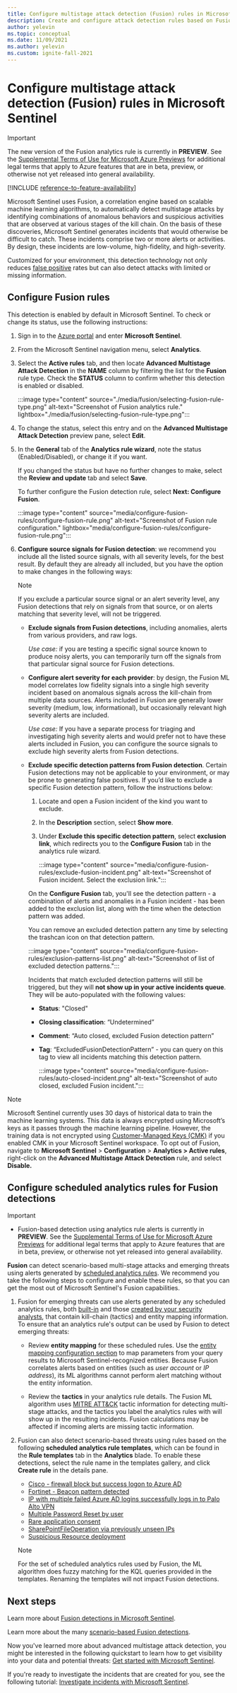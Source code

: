 ```yaml
---
title: Configure multistage attack detection (Fusion) rules in Microsoft Sentinel
description: Create and configure attack detection rules based on Fusion technology in Microsoft Sentinel.
author: yelevin
ms.topic: conceptual
ms.date: 11/09/2021
ms.author: yelevin
ms.custom: ignite-fall-2021
---
```

# Configure multistage attack detection (Fusion) rules in Microsoft Sentinel

> [!IMPORTANT]
> The new version of the Fusion analytics rule is currently in **PREVIEW**. See the [Supplemental Terms of Use for Microsoft Azure Previews](https://azure.microsoft.com/support/legal/preview-supplemental-terms/) for additional legal terms that apply to Azure features that are in beta, preview, or otherwise not yet released into general availability.

[!INCLUDE [reference-to-feature-availability](includes/reference-to-feature-availability.md)]

Microsoft Sentinel uses Fusion, a correlation engine based on scalable machine learning algorithms, to automatically detect multistage attacks by identifying combinations of anomalous behaviors and suspicious activities that are observed at various stages of the kill chain. On the basis of these discoveries, Microsoft Sentinel generates incidents that would otherwise be difficult to catch. These incidents comprise two or more alerts or activities. By design, these incidents are low-volume, high-fidelity, and high-severity.

Customized for your environment, this detection technology not only reduces [false positive](false-positives.md) rates but can also detect attacks with limited or missing information.

## Configure Fusion rules

This detection is enabled by default in Microsoft Sentinel. To check or change its status, use the following instructions:

1. Sign in to the [Azure portal](https://portal.azure.com) and enter **Microsoft Sentinel**.

1. From the Microsoft Sentinel navigation menu, select **Analytics**.

1. Select the **Active rules** tab, and then locate **Advanced Multistage Attack Detection** in the **NAME** column by filtering the list for the **Fusion** rule type. Check the **STATUS** column to confirm whether this detection is enabled or disabled.

    :::image type="content" source="./media/fusion/selecting-fusion-rule-type.png" alt-text="Screenshot of Fusion analytics rule." lightbox="./media/fusion/selecting-fusion-rule-type.png":::

1. To change the status, select this entry and on the **Advanced Multistage Attack Detection** preview pane, select **Edit**.

1. In the **General** tab of the **Analytics rule wizard**, note the status (Enabled/Disabled), or change it if you want.

    If you changed the status but have no further changes to make, select the **Review and update** tab and select **Save**.

    To further configure the Fusion detection rule, select **Next: Configure Fusion**.

    :::image type="content" source="media/configure-fusion-rules/configure-fusion-rule.png" alt-text="Screenshot of Fusion rule configuration." lightbox="media/configure-fusion-rules/configure-fusion-rule.png":::

1. **Configure source signals for Fusion detection**: we recommend you include all the listed source signals, with all severity levels, for the best result. By default they are already all included, but you have the option to make changes in the following ways:

    > [!NOTE]
    > If you exclude a particular source signal or an alert severity level, any Fusion detections that rely on signals from that source, or on alerts matching that severity level, will not be triggered. 
    
    - **Exclude signals from Fusion detections**, including anomalies, alerts from various providers, and raw logs.
     
        *Use case:* if you are testing a specific signal source known to produce noisy alerts, you can temporarily turn off the signals from that particular signal source for Fusion detections.

    - **Configure alert severity for each provider**: by design, the Fusion ML model correlates low fidelity signals into a single high severity incident based on anomalous signals across the kill-chain from multiple data sources. Alerts included in Fusion are generally lower severity (medium, low, informational), but occasionally relevant high severity alerts are included.
     
        *Use case:* If you have a separate process for triaging and investigating high severity alerts and would prefer not to have these alerts included in Fusion, you can configure the source signals to exclude high severity alerts from Fusion detections. 



    - **Exclude specific detection patterns from Fusion detection**. Certain Fusion detections may not be applicable to your environment, or may be prone to generating false positives. If you’d like to exclude a specific Fusion detection pattern, follow the instructions below:

        1. Locate and open a Fusion incident of the kind you want to exclude.

        1. In the **Description** section, select **Show more**.

        1. Under **Exclude this specific detection pattern**, select **exclusion link**, which redirects you to the **Configure Fusion** tab in the analytics rule wizard.

            :::image type="content" source="media/configure-fusion-rules/exclude-fusion-incident.png" alt-text="Screenshot of Fusion incident. Select the exclusion link.":::

        On the **Configure Fusion** tab, you'll see the detection pattern - a combination of alerts and anomalies in a Fusion incident - has been added to the exclusion list, along with the time when the detection pattern was added.

        You can remove an excluded detection pattern any time by selecting the trashcan icon on that detection pattern.

        :::image type="content" source="media/configure-fusion-rules/exclusion-patterns-list.png" alt-text="Screenshot of list of excluded detection patterns.":::

        Incidents that match excluded detection patterns will still be triggered, but they will **not show up in your active incidents queue**. They will be auto-populated with the following values:

        - **Status**: "Closed"
        
        - **Closing classification**: “Undetermined”

        - **Comment**: “Auto closed, excluded Fusion detection pattern”

        - **Tag**: “ExcludedFusionDetectionPattern” - you can query on this tag to view all incidents matching this detection pattern.

            :::image type="content" source="media/configure-fusion-rules/auto-closed-incident.png" alt-text="Screenshot of auto closed, excluded Fusion incident.":::



> [!NOTE]
> Microsoft Sentinel currently uses 30 days of historical data to train the machine learning systems. This data is always encrypted using Microsoft’s keys as it passes through the machine learning pipeline. However, the training data is not encrypted using [Customer-Managed Keys (CMK)](customer-managed-keys.md) if you enabled CMK in your Microsoft Sentinel workspace. To opt out of Fusion, navigate to **Microsoft Sentinel** \> **Configuration** \> **Analytics \> Active rules**, right-click on the **Advanced Multistage Attack Detection** rule, and select **Disable.**

## Configure scheduled analytics rules for Fusion detections

> [!IMPORTANT]
>
> - Fusion-based detection using analytics rule alerts is currently in **PREVIEW**. See the [Supplemental Terms of Use for Microsoft Azure Previews](https://azure.microsoft.com/support/legal/preview-supplemental-terms/) for additional legal terms that apply to Azure features that are in beta, preview, or otherwise not yet released into general availability.

**Fusion** can detect scenario-based multi-stage attacks and emerging threats using alerts generated by [scheduled analytics rules](detect-threats-custom.md). We recommend you take the following steps to configure and enable these rules, so that you can get the most out of Microsoft Sentinel's Fusion capabilities.

1. Fusion for emerging threats can use alerts generated by any scheduled analytics rules, both [built-in](detect-threats-built-in.md#scheduled) and those [created by your security analysts](detect-threats-custom.md), that contain kill-chain (tactics) and entity mapping information. To ensure that an analytics rule's output can be used by Fusion to detect emerging threats:

    - Review **entity mapping** for these scheduled rules. Use the [entity mapping configuration section](map-data-fields-to-entities.md) to map parameters from your query results to Microsoft Sentinel-recognized entities. Because Fusion correlates alerts based on entities (such as *user account* or *IP address*), its ML algorithms cannot perform alert matching without the entity information.

    - Review the **tactics** in your analytics rule details. The Fusion ML algorithm uses [MITRE ATT&CK](https://attack.mitre.org/) tactic information for detecting multi-stage attacks, and the tactics you label the analytics rules with will show up in the resulting incidents. Fusion calculations may be affected if incoming alerts are missing tactic information.

1. Fusion can also detect scenario-based threats using rules based on the following **scheduled analytics rule templates**, which can be found in the **Rule templates** tab in the **Analytics** blade. To enable these detections, select the rule name in the templates gallery, and click **Create rule** in the details pane.

    - [Cisco - firewall block but success logon to Azure AD](https://github.com/Azure/Azure-Sentinel/blob/60e7aa065b196a6ed113c748a6e7ae3566f8c89c/Detections/MultipleDataSources/SigninFirewallCorrelation.yaml)
    - [Fortinet - Beacon pattern detected](https://github.com/Azure/Azure-Sentinel/blob/83c6d8c7f65a5f209f39f3e06eb2f7374fd8439c/Detections/CommonSecurityLog/Fortinet-NetworkBeaconPattern.yaml)
    - [IP with multiple failed Azure AD logins successfully logs in to Palo Alto VPN](https://github.com/Azure/Azure-Sentinel/blob/60e7aa065b196a6ed113c748a6e7ae3566f8c89c/Detections/MultipleDataSources/HostAADCorrelation.yaml)
    - [Multiple Password Reset by user](https://github.com/Azure/Azure-Sentinel/blob/83c6d8c7f65a5f209f39f3e06eb2f7374fd8439c/Detections/MultipleDataSources/MultiplePasswordresetsbyUser.yaml)
    - [Rare application consent](https://github.com/Azure/Azure-Sentinel/blob/83c6d8c7f65a5f209f39f3e06eb2f7374fd8439c/Detections/AuditLogs/RareApplicationConsent.yaml)
    - [SharePointFileOperation via previously unseen IPs](https://github.com/Azure/Azure-Sentinel/blob/master/Detections/OfficeActivity/SharePoint_Downloads_byNewIP.yaml)
    - [Suspicious Resource deployment](https://github.com/Azure/Azure-Sentinel/blob/83c6d8c7f65a5f209f39f3e06eb2f7374fd8439c/Detections/AzureActivity/NewResourceGroupsDeployedTo.yaml)

    > [!NOTE]
    > For the set of scheduled analytics rules used by Fusion, the ML algorithm does fuzzy matching for the KQL queries provided in the templates. Renaming the templates will not impact Fusion detections.

## Next steps

Learn more about [Fusion detections in Microsoft Sentinel](fusion.md).

Learn more about the many [scenario-based Fusion detections](fusion-scenario-reference.md).

Now you've learned more about advanced multistage attack detection, you might be interested in the following quickstart to learn how to get visibility into your data and potential threats: [Get started with Microsoft Sentinel](get-visibility.md).

If you're ready to investigate the incidents that are created for you, see the following tutorial: [Investigate incidents with Microsoft Sentinel](investigate-cases.md).

